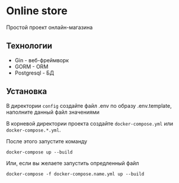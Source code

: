 # Online store

Простой проект онлайн-магазина

## Технологии

* Gin - веб-фреймворк
* GORM - ORM
* Postgresql - БД

## Установка

В директории `config` создайте файл .env по образу .env.template,
наполните данный файл значениями

В корневой директории проекта создайте `docker-compose.yml` или `docker-compose.*.yml`.

После этого запустите команду

```shell
docker-compose up --build
```

Или, если вы желаете запустить опредленный файл

```shell
docker-compose -f docker-compose.name.yml up --build
```
